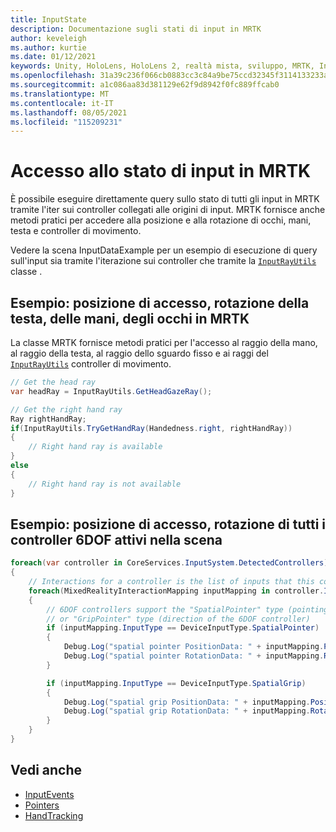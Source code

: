 ```yaml
---
title: InputState
description: Documentazione sugli stati di input in MRTK
author: keveleigh
ms.author: kurtie
ms.date: 01/12/2021
keywords: Unity, HoloLens, HoloLens 2, realtà mista, sviluppo, MRTK, InputState,
ms.openlocfilehash: 31a39c236f066cb0883cc3c84a9be75ccd32345f3114133233a1c738fea7a043
ms.sourcegitcommit: a1c086aa83d381129e62f9d8942f0fc889ffcab0
ms.translationtype: MT
ms.contentlocale: it-IT
ms.lasthandoff: 08/05/2021
ms.locfileid: "115209231"
---
```

# <a name="accessing-input-state-in-mrtk"></a>Accesso allo stato di input in MRTK

È possibile eseguire direttamente query sullo stato di tutti gli input in MRTK tramite l'iter sui controller collegati alle origini di input. MRTK fornisce anche metodi pratici per accedere alla posizione e alla rotazione di occhi, mani, testa e controller di movimento.

Vedere la scena InputDataExample per un esempio di esecuzione di query sull'input sia tramite l'iterazione sui controller che tramite la [`InputRayUtils`](xref:Microsoft.MixedReality.Toolkit.Input.InputRayUtils) classe .

## <a name="example-access-position-rotation-of-head-hands-eyes-in-mrtk"></a>Esempio: posizione di accesso, rotazione della testa, delle mani, degli occhi in MRTK

La classe MRTK fornisce metodi pratici per l'accesso al raggio della mano, al raggio della testa, al raggio dello sguardo fisso e ai raggi del [`InputRayUtils`](xref:Microsoft.MixedReality.Toolkit.Input.InputRayUtils) controller di movimento.

```c#
// Get the head ray
var headRay = InputRayUtils.GetHeadGazeRay();

// Get the right hand ray
Ray rightHandRay;
if(InputRayUtils.TryGetHandRay(Handedness.right, rightHandRay))
{
    // Right hand ray is available
}
else
{
    // Right hand ray is not available
}
```

## <a name="example-access-position-rotation-of-all-6dof-controllers-active-in-scene"></a>Esempio: posizione di accesso, rotazione di tutti i controller 6DOF attivi nella scena

```c#
foreach(var controller in CoreServices.InputSystem.DetectedControllers)
{
    // Interactions for a controller is the list of inputs that this controller exposes
    foreach(MixedRealityInteractionMapping inputMapping in controller.Interactions)
    {
        // 6DOF controllers support the "SpatialPointer" type (pointing direction)
        // or "GripPointer" type (direction of the 6DOF controller)
        if (inputMapping.InputType == DeviceInputType.SpatialPointer)
        {
            Debug.Log("spatial pointer PositionData: " + inputMapping.PositionData);
            Debug.Log("spatial pointer RotationData: " + inputMapping.RotationData);
        }

        if (inputMapping.InputType == DeviceInputType.SpatialGrip)
        {
            Debug.Log("spatial grip PositionData: " + inputMapping.PositionData);
            Debug.Log("spatial grip RotationData: " + inputMapping.RotationData);
        }
    }
}
```

## <a name="see-also"></a>Vedi anche

- [InputEvents](input-events.md)
- [Pointers](pointers.md)
- [HandTracking](hand-tracking.md)
